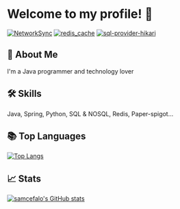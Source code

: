 # Welcome to my profile! 👋

[![NetworkSync](https://img.shields.io/github/watchers/samcefalo/NetworkSync?label=NetworkSync&style=social)](https://github.com/samcefalo/NetworkSync)
[![redis_cache](https://img.shields.io/github/watchers/samcefalo/redis_cache?label=redis_cache&style=social)](https://github.com/samcefalo/redis_cache)
[![sql-provider-hikari](https://img.shields.io/github/watchers/samcefalo/sql-provider-hikari?label=sql-provider-hikari&style=social)](https://github.com/samcefalo/sql-provider-hikari)


## 🚀 About Me
I'm a Java programmer and technology lover

## 🛠 Skills
Java, Spring, Python, SQL & NOSQL, Redis, Paper-spigot...

## :books: Top Languages
[![Top Langs](https://github-readme-stats.vercel.app/api/top-langs/?username=samcefalo&theme=dark&hide=python)](https://github.com/samcefalo/)

## :chart_with_upwards_trend: Stats
[![samcefalo's GitHub stats](https://github-readme-stats.vercel.app/api?username=samcefalo&count_private=true&theme=dark)](https://github.com/samcefalo/)
